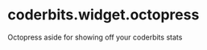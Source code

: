 coderbits.widget.octopress
==========================

Octopress aside for showing off your coderbits stats
